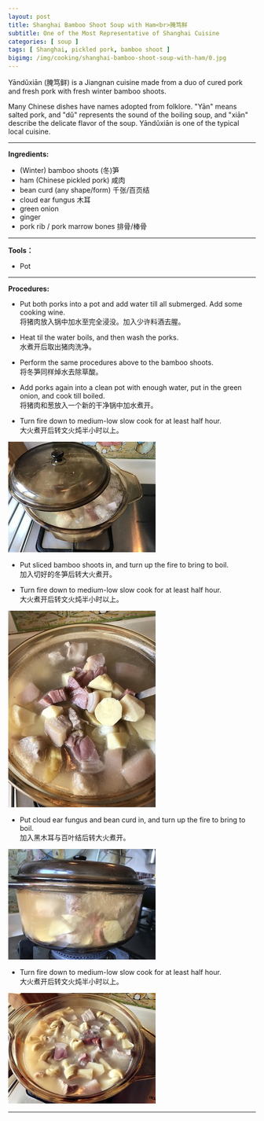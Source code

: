 ```yaml
---
layout: post
title: Shanghai Bamboo Shoot Soup with Ham<br>腌笃鲜
subtitle: One of the Most Representative of Shanghai Cuisine
categories: [ soup ]
tags: [ Shanghai, pickled pork, bamboo shoot ]
bigimg: /img/cooking/shanghai-bamboo-shoot-soup-with-ham/0.jpg
---
```


Yāndǔxiān (腌笃鲜) is a Jiangnan cuisine made from a duo of cured pork and fresh pork with fresh winter bamboo shoots.

Many Chinese dishes have names adopted from folklore. "Yān" means salted pork, and "dǔ" represents the sound of the boiling soup, and "xiān" describe the delicate flavor of the soup. Yāndǔxiān is one of the typical local cuisine.

---

**Ingredients:**

- (Winter) bamboo shoots (冬)笋
- ham (Chinese pickled pork) 咸肉
- bean curd (any shape/form) 千张/百页结
- cloud ear fungus 木耳
- green onion
- ginger
- pork rib / pork marrow bones 排骨/棒骨

---

**Tools：**

- Pot

---

**Procedures:**

- Put both porks into a pot and add water till all submerged. Add some cooking wine.<br>将猪肉放入锅中加水至完全浸没。加入少许料酒去腥。

- Heat til the water boils, and then wash the porks.<br>水煮开后取出猪肉洗净。

- Perform the same procedures above to the bamboo shoots.<br>将冬笋同样焯水去除草酸。

- Add porks again into a clean pot with enough water, put in the green onion, and cook till boiled.<br>将猪肉和葱放入一个新的干净锅中加水煮开。

- Turn fire down to medium-low slow cook for at least half hour.<br>大火煮开后转文火炖半小时以上。

![first_boil](/img/cooking/shanghai-bamboo-shoot-soup-with-ham/2.jpg)

- Put sliced bamboo shoots in, and turn up the fire to bring to boil.<br>加入切好的冬笋后转大火煮开。

- Turn fire down to medium-low slow cook for at least half hour.<br>大火煮开后转文火炖半小时以上。

![second_boil](/img/cooking/shanghai-bamboo-shoot-soup-with-ham/3.jpg)

- Put cloud ear fungus and bean curd in, and turn up the fire to bring to boil.<br>加入黑木耳与百叶结后转大火煮开。

![third_boil](/img/cooking/shanghai-bamboo-shoot-soup-with-ham/4.jpg)

- Turn fire down to medium-low slow cook for at least half hour.<br>大火煮开后转文火炖半小时以上。

![done](/img/cooking/shanghai-bamboo-shoot-soup-with-ham/5.jpg)

---